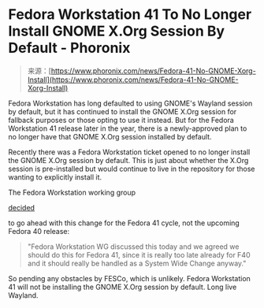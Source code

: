 <!--yml
category: 未分类
date: 2024-05-28 18:17:20
-->

# Fedora Workstation 41 To No Longer Install GNOME X.Org Session By Default - Phoronix

> 来源：[https://www.phoronix.com/news/Fedora-41-No-GNOME-Xorg-Install](https://www.phoronix.com/news/Fedora-41-No-GNOME-Xorg-Install)

Fedora Workstation has long defaulted to using GNOME's Wayland session by default, but it has continued to install the GNOME X.Org session for fallback purposes or those opting to use it instead. But for the Fedora Workstation 41 release later in the year, there is a newly-approved plan to no longer have that GNOME X.Org session installed by default.

Recently there was a Fedora Workstation ticket opened to no longer install the GNOME X.Org session by default. This is just about whether the X.Org session is pre-installed but would continue to live in the repository for those wanting to explicitly install it.

The Fedora Workstation working group

[decided](https://pagure.io/fedora-workstation/issue/414#comment-899128)

to go ahead with this change for the Fedora 41 cycle, not the upcoming Fedora 40 release:

> "Fedora Workstation WG discussed this today and we agreed we should do this for Fedora 41, since it is really too late already for F40 and it should really be handled as a System Wide Change anyway."

So pending any obstacles by FESCo, which is unlikely. Fedora Workstation 41 will not be installing the GNOME X.Org session by default. Long live Wayland.